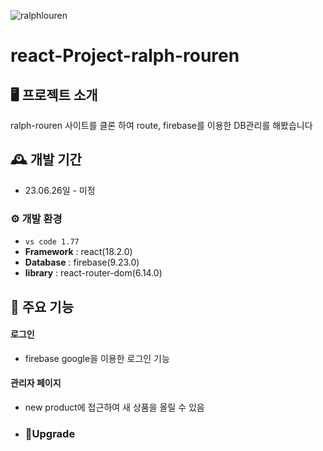 ![ralphlouren](https://github.com/future9061/ralph-lauren-react/assets/132829711/3ff13a2a-f25a-439c-81ba-ff3124bef497)


# react-Project-ralph-rouren


## 🖥️ 프로젝트 소개
ralph-rouren 사이트를 클론 하여 route, firebase를 이용한 DB관리를 해봤습니다
<br>

## 🕰️ 개발 기간
* 23.06.26일 - 미정


### ⚙️ 개발 환경
- `vs code 1.77`
- **Framework** : react(18.2.0)
- **Database** : firebase(9.23.0)
- **library** : react-router-dom(6.14.0)

## 📌 주요 기능
#### 로그인 
- firebase google을 이용한 로그인 기능


#### 관리자 페이지 
- new product에 접근하여 새 상품을 올릴 수 있음


- ### 🎇Upgrade
